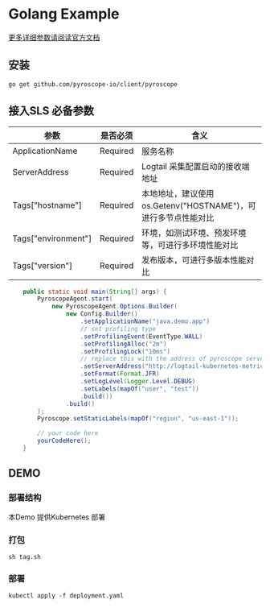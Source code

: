 # Golang Example

[更多详细参数请阅读官方文档](https://pyroscope.io/docs/java/)

## 安装

```
go get github.com/pyroscope-io/client/pyroscope
```

## 接入SLS 必备参数

| 参数                  | 是否必须     | 含义                                        |
|---------------------|----------|-------------------------------------------|
| ApplicationName     | Required | 服务名称                                      |
| ServerAddress       | Required | Logtail 采集配置启动的接收端地址                      |
| Tags["hostname"]    | Required | 本地地址，建议使用os.Getenv("HOSTNAME")，可进行多节点性能对比 |
| Tags["environment"] | Required | 环境，如测试环境、预发环境等，可进行多环境性能对比                 |
| Tags["version"]     | Required | 发布版本，可进行多版本性能对比                           |

```java
	public static void main(String[] args) {
        PyroscopeAgent.start(
            new PyroscopeAgent.Options.Builder(
                new Config.Builder()
                    .setApplicationName("java.demo.app")
					// set profiling type
                    .setProfilingEvent(EventType.WALL)
                    .setProfilingAlloc("2m")
                    .setProfilingLock("10ms")
					// replace this with the address of pyroscope server
                    .setServerAddress("http://logtail-kubernetes-metrics.sls-monitoring:4040")
                    .setFormat(Format.JFR)
                    .setLogLevel(Logger.Level.DEBUG)
                    .setLabels(mapOf("user", "test"))
                    .build())
                .build()
        );
        Pyroscope.setStaticLabels(mapOf("region", "us-east-1"));

		// your code here
        yourCodeHere();
    }
```

## DEMO

### 部署结构

本Demo 提供Kubernetes 部署

### 打包

```shell
sh tag.sh
```

### 部署

```shell
kubectl apply -f deployment.yaml
```


